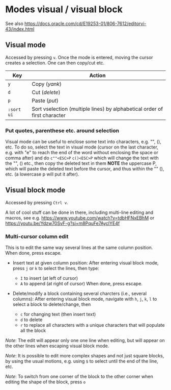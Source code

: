 # Modes visual / visual block

See also
https://docs.oracle.com/cd/E19253-01/806-7612/editorvi-43/index.html


## Visual mode

Accessed by pressing `v`.
Once the mode is entered, moving the cursor creates a selection.
One can then copy/cut etc.

| Key | Action |
| -------- | ----------- |
| `y` | Copy (*yank*) |
| `d` | Cut (*delete*) |
| `p` | Paste (*put*) |
| `:sort ui` | Sort vselection (multiple lines) by alphabetical order of first character |

### Put quotes, parenthese etc. around selection

Visual mode can be useful to enclose some text into characters, e.g. "", (), etc.
To do so, select the text in visual mode (cursor on the last character, e.g. with "e" to reach the end of the word without enclosing the space or comma after) and do
`c""<ESC>P`
`c()<ESC>P`
which will change the text with the "", () etc., then copy the deleted text in them
**NOTE** the uppercase P, which will paste the deleted text before the cursor, and thus within the "" (), etc. (a lowercase p will put it after).


## Visual block mode

Accessed by pressing `Ctrl v`.

A lot of cool stuff can be done in there, including multi-line editing and macros, see e.g.
https://www.youtube.com/watch?v=tdbHFNxEBhM
or
https://youtu.be/Ydzw70SvF-g?si=m8PquFe7AyclYE4f

### Multi-cursor column edit

This is to edit the same way several lines at the same column position.
When done, press escape.

- Insert text at given column position:
    After entering visual block mode, press `j` or `k` to select the lines, then type:
    - `I` to insert (at left of cursor)
    - `A` to append (at right of cursor)
    When done, press escape.

- Delete/modify a block containing several charcters (i.e., several columns):
    After entering visual block mode, navigate with `h`, `j`, `k`, `l` to select a block to delete/change, then
    - `c` for changing text (then insert text)
    - `d` to delete
    - `r` to replace all characters with a unique characters that will populate all the block

*Note*: The edit will appear only one one line when editing, but will appear on the other lines when escaping visual block mode.

*Note*: It is possible to edit more complex shapes and not just square blocks, by using the usual motions, e.g. using `$` to select until the end of the line, etc.

*Note*: To switch from one corner of the block to the other corner when editing the shape of the block, press `o`
